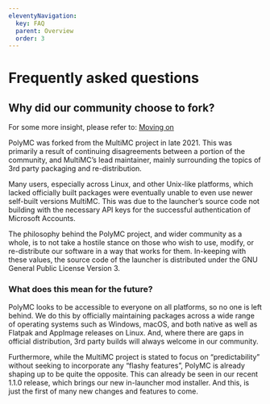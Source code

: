 ```yaml
---
eleventyNavigation:
  key: FAQ
  parent: Overview
  order: 3
--- 
```

# Frequently asked questions

## Why did our community choose to fork?

For some more insight, please refer to: [Moving on](/news/moving-on)

PolyMC was forked from the MultiMC project in late 2021. This was primarily a result of continuing disagreements between a portion of the community, and MultiMC’s lead maintainer, mainly surrounding the topics of 3rd party packaging and re-distribution.

Many users, especially across Linux, and other Unix-like platforms, which lacked officially built packages were eventually unable to even use newer self-built versions MultiMC. This was due to the launcher’s source code not building with the necessary API keys for the successful authentication of Microsoft Accounts.

The philosophy behind the PolyMC project, and wider community as a whole, is to not take a hostile stance on those who wish to use, modify, or re-distribute our software in a way that works for them. In-keeping with these values, the source code of the launcher is distributed under the GNU General Public License Version 3.

### What does this mean for the future?

PolyMC looks to be accessible to everyone on all platforms, so no one is left behind. We do this by officially maintaining packages across a wide range of operating systems such as Windows, macOS, and both native as well as Flatpak and AppImage releases on Linux. And, where there are gaps in official distribution, 3rd party builds will always welcome in our community.

Furthermore, while the MultiMC project is stated to focus on “predictability” without seeking to incorporate any “flashy features”, PolyMC is already shaping up to be quite the opposite. This can already be seen in our recent 1.1.0 release, which brings our new in-launcher mod installer. And this, is just the first of many new changes and features to come.
